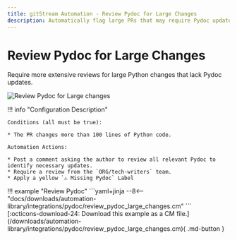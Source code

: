 ```yaml
---
title: gitStream Automation - Review Pydoc for Large Changes
description: Automatically flag large PRs that may require Pydoc updates.
---
```

# Review Pydoc for Large Changes

<!-- --8<-- [start:example]-->
Require more extensive reviews for large Python changes that lack Pydoc updates.


![Review Pydoc for Large changes](/automations/integrations/pydoc/review-pydoc-large-changes/review-pydoc-large-changes.png)

!!! info "Configuration Description"
    
    Conditions (all must be true):

    * The PR changes more than 100 lines of Python code.

    Automation Actions:

    * Post a comment asking the author to review all relevant Pydoc to identify necessary updates.
    * Require a review from the `ORG/tech-writers` team.
    * Apply a yellow `⚠️ Missing Pydoc` Label


<div class="automationExample" markdown="1">
!!! example "Review Pydoc"
    ```yaml+jinja
    --8<-- "docs/downloads/automation-library/integrations/pydoc/review_pydoc_large_changes.cm"
    ```
    <div class="result" markdown>
      <span>
      [:octicons-download-24: Download this example as a CM file.](/downloads/automation-library/integrations/pydoc/review_pydoc_large_changes.cm){ .md-button }
      </span>
    </div>
</div>
<!-- --8<-- [end:example]-->
